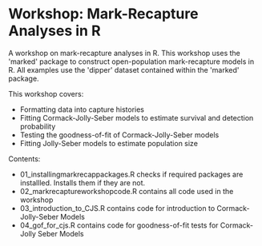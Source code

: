 # Workshop: Mark-Recapture Analyses in R

A workshop on mark-recapture analyses in R. This workshop uses the 'marked' package to construct open-population mark-recapture models in R. All examples use the 'dipper' dataset contained within the 'marked' package.

This workshop covers:

* Formatting data into capture histories
* Fitting Cormack-Jolly-Seber models to estimate survival and detection probability
* Testing the goodness-of-fit of Cormack-Jolly-Seber models
* Fitting Jolly-Seber models to estimate population size

Contents:
* 01_installingmarkrecappackages.R checks if required packages are installled. Installs them if they are not.
* 02_markrecaptureworkshopcode.R contains all code used in the workshop
* 03_introduction_to_CJS.R contains code for introduction to Cormack-Jolly-Seber Models
* 04_gof_for_cjs.R contains code for goodness-of-fit tests for Cormack-Jolly Seber Models
